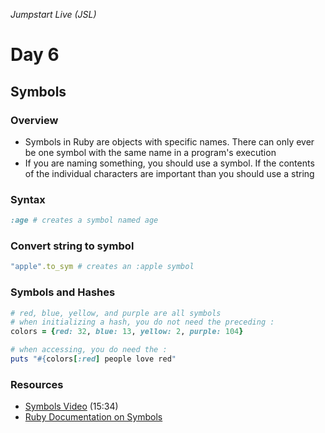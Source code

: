 _Jumpstart Live (JSL)_
# Day 6
## Symbols

### Overview
* Symbols in Ruby are objects with specific names. There can only ever be one symbol with the same name in a program's execution
* If you are naming something, you should use a symbol. If the contents of the individual characters are important than you should use a string

### Syntax
```ruby
:age # creates a symbol named age
```

### Convert string to symbol

```ruby
"apple".to_sym # creates an :apple symbol
```

### Symbols and Hashes

```ruby
# red, blue, yellow, and purple are all symbols
# when initializing a hash, you do not need the preceding :
colors = {red: 32, blue: 13, yellow: 2, purple: 104}

# when accessing, you do need the :
puts "#{colors[:red] people love red"
```

### Resources
* [Symbols Video](https://adaacademy.hosted.panopto.com/Panopto/Pages/Viewer.aspx?id=5fb869d2-db52-4cd2-a1cc-238e0e084fa5) (15:34)
* [Ruby Documentation on Symbols](http://ruby-doc.org/core-2.4.0/Symbol.html)